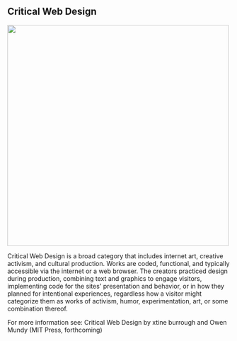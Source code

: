 ## Critical Web Design

<a href="https://github.com/user-attachments/assets/76af49cc-fd79-4636-a620-077604fa0ad0"><img height="500" src="https://github.com/user-attachments/assets/76af49cc-fd79-4636-a620-077604fa0ad0"></a>


Critical Web Design is a broad category that includes internet art, creative activism, and cultural production. Works are coded, functional, and typically accessible via the internet or a web browser. The creators practiced design during production, combining text and graphics to engage visitors, implementing code for the sites' presentation and behavior, or in how they planned for intentional experiences, regardless how a visitor might categorize them as works of activism, humor, experimentation, art, or some combination thereof.

For more information see: Critical Web Design by xtine burrough and Owen Mundy (MIT Press, forthcoming)


<!--

**Here are some ideas to get you started:**

🙋‍♀️ A short introduction - what is your organization all about?
🌈 Contribution guidelines - how can the community get involved?
👩‍💻 Useful resources - where can the community find your docs? Is there anything else the community should know?
🍿 Fun facts - what does your team eat for breakfast?
🧙 Remember, you can do mighty things with the power of [Markdown](https://docs.github.com/github/writing-on-github/getting-started-with-writing-and-formatting-on-github/basic-writing-and-formatting-syntax)
-->

